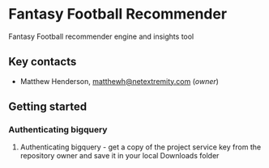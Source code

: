# Fantasy Football Recommender

Fantasy Football recommender engine and insights tool

## Key contacts
 - Matthew Henderson, matthewh@netextremity.com (*owner*)

## Getting started

### Authenticating bigquery

1. Authenticating bigquery - get a copy of the project service key from the repository owner and save it in your local Downloads folder
